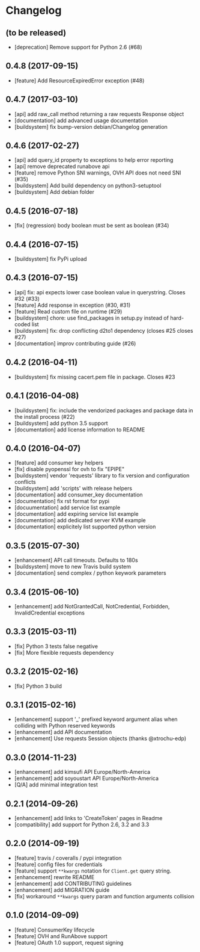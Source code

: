 Changelog
=========

## (to be released)
 - [deprecation] Remove support for Python 2.6 (#68)

## 0.4.8 (2017-09-15)
 - [feature] Add ResourceExpiredError exception (#48)

## 0.4.7 (2017-03-10)
 - [api] add raw_call method returning a raw requests Response object
 - [documentation] add advanced usage documentation
 - [buildsystem] fix bump-version debian/Changelog generation

## 0.4.6 (2017-02-27)
 - [api] add query_id property to exceptions to help error reporting
 - [api] remove deprecated runabove api
 - [feature] remove Python SNI warnings, OVH API does not need SNI (#35)
 - [buildsystem] Add build dependency on python3-setuptool
 - [buildsystem] Add debian folder

## 0.4.5 (2016-07-18)
 - [fix] (regression) body boolean must be sent as boolean (#34)

## 0.4.4 (2016-07-15)
 - [buildsystem] fix PyPi upload

## 0.4.3 (2016-07-15)
 - [api] fix: api expects lower case boolean value in querystring. Closes #32 (#33)
 - [feature] Add response in exception (#30, #31)
 - [feature] Read custom file on runtime (#29)
 - [buildsystem] chore: use find_packages in setup.py instead of hard-coded list
 - [buildsystem] fix: drop conflicting d2to1 dependency (closes #25 closes #27)
 - [documentation] improv contributing guide (#26)

## 0.4.2 (2016-04-11)
 - [buildsystem] fix missing cacert.pem file in package. Closes #23

## 0.4.1 (2016-04-08)
 - [buildsystem] fix: include the vendorized packages and package data in the install process (#22)
 - [buildsystem] add python 3.5 support
 - [documentation] add license information to README

## 0.4.0 (2016-04-07)
 - [feature] add consumer key helpers
 - [fix] disable pyopenssl for ovh to fix "EPIPE"
 - [buildsystem] vendor 'requests' library to fix version and configuration conflicts
 - [buildsystem] add 'scripts' with release helpers
 - [documentation] add consumer_key documentation
 - [documentation] fix rst format for pypi
 - [docuumentation] add service list example
 - [documentation] add expiring service list example
 - [documentation] add dedicated server KVM example
 - [documentation] explicitely list supported python version

## 0.3.5 (2015-07-30)

 - [enhancement] API call timeouts. Defaults to 180s
 - [buildsystem] move to new Travis build system
 - [documentation] send complex / python keywork parameters

## 0.3.4 (2015-06-10)

 - [enhancement] add NotGrantedCall, NotCredential, Forbidden, InvalidCredential exceptions

## 0.3.3 (2015-03-11)

 - [fix] Python 3 tests false negative
 - [fix] More flexible requests dependency

## 0.3.2 (2015-02-16)

 - [fix] Python 3 build

## 0.3.1 (2015-02-16)

 - [enhancement] support '_' prefixed keyword argument alias when colliding with Python reserved keywords
 - [enhancement] add API documentation
 - [enhancement] Use requests Session objects (thanks @xtrochu-edp)

## 0.3.0 (2014-11-23)
 - [enhancement] add kimsufi API Europe/North-America
 - [enhancement] add soyoustart API Europe/North-America
 - [Q/A] add minimal integration test

## 0.2.1 (2014-09-26)
 - [enhancement] add links to 'CreateToken' pages in Readme
 - [compatibility] add support for Python 2.6, 3.2 and 3.3

## 0.2.0 (2014-09-19)
 - [feature] travis / coveralls / pypi integration
 - [feature] config files for credentials
 - [feature] support ``**kwargs`` notation for ``Client.get`` query string.
 - [enhancement] rewrite README
 - [enhancement] add CONTRIBUTING guidelines
 - [enhancement] add MIGRATION guide
 - [fix] workaround ``**kwargs`` query param and function arguments collision

## 0.1.0 (2014-09-09)
 - [feature] ConsumerKey lifecycle
 - [feature] OVH and RunAbove support
 - [feature] OAuth 1.0 support, request signing
